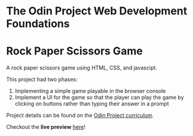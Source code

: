 # The Odin Project Web Development Foundations
# Rock Paper Scissors Game
A rock paper scissors game using HTML, CSS, and javascipt.

This project had two phases:
1. Implementing a simple game playable in the browser console
2. Implement a UI for the game so that the player can play the game by clicking on buttons rather than typing their answer in a prompt

Project details can be found on the [Odin Project curriculum](https://www.theodinproject.com/courses/foundations/lessons/rock-paper-scissors).

Checkout the **live preview** [here](https://annatake.github.io/rock-paper-scissors/)!
